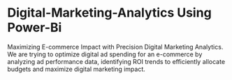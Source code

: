# Digital-Marketing-Analytics Using Power-Bi
Maximizing E-commerce Impact with Precision Digital Marketing Analytics. 
We are trying to optimize digital ad spending for an e-commerce by analyzing ad performance data, identifying ROI trends to efficiently allocate budgets and maximize digital marketing impact.  

